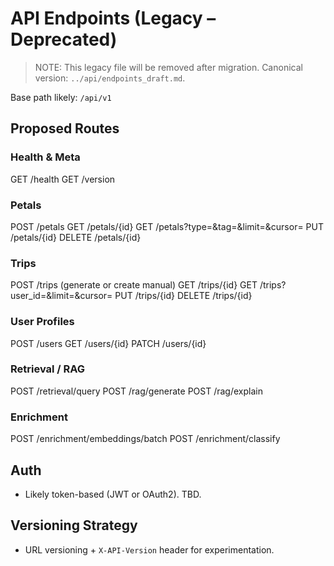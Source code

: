 # API Endpoints (Legacy – Deprecated)

> NOTE: This legacy file will be removed after migration. Canonical version: `../api/endpoints_draft.md`.

Base path likely: `/api/v1`

## Proposed Routes

### Health & Meta
GET /health
GET /version

### Petals
POST /petals
GET /petals/{id}
GET /petals?type=&tag=&limit=&cursor=
PUT /petals/{id}
DELETE /petals/{id}

### Trips
POST /trips (generate or create manual)
GET /trips/{id}
GET /trips?user_id=&limit=&cursor=
PUT /trips/{id}
DELETE /trips/{id}

### User Profiles
POST /users
GET /users/{id}
PATCH /users/{id}

### Retrieval / RAG
POST /retrieval/query
POST /rag/generate
POST /rag/explain

### Enrichment
POST /enrichment/embeddings/batch
POST /enrichment/classify

## Auth
- Likely token-based (JWT or OAuth2). TBD.

## Versioning Strategy
- URL versioning + `X-API-Version` header for experimentation.
